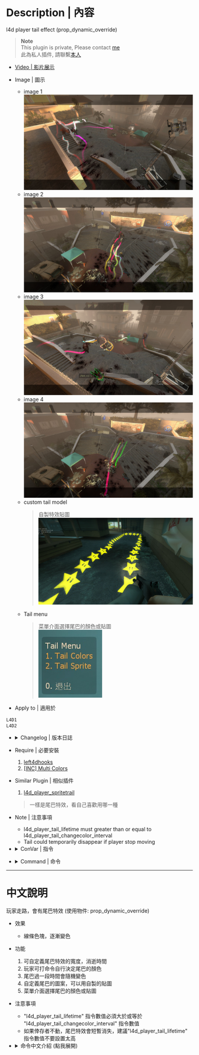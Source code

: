 # Description | 內容
l4d player tail effect (prop_dynamic_override)

> __Note__ <br/>
This plugin is private, Please contact [me](https://github.com/fbef0102/Game-Private_Plugin#私人插件列表-private-plugins-list)<br/>
此為私人插件, 請聯繫[本人](https://github.com/fbef0102/Game-Private_Plugin#私人插件列表-private-plugins-list)

* [Video | 影片展示](https://youtu.be/VC7-96qwwuo)

* Image | 圖示
	* image 1
	<br/>![l4d_player_tail_1](image/l4d_player_tail_1.jpg)
	* image 2
	<br/>![l4d_player_tail_2](image/l4d_player_tail_2.jpg)
	* image 3
	<br/>![l4d_player_tail_3](image/l4d_player_tail_3.jpg)
	* image 4
	<br/>![l4d_player_tail_4](image/l4d_player_tail_4.jpg)
	* custom tail model
		> 自製特效貼圖
		<br/>![l4d_player_tail_5](image/l4d_player_tail_5.jpg)
	* Tail menu
		> 菜單介面選擇尾巴的顏色或貼圖
		<br/>![l4d_player_tail_6](image/l4d_player_tail_6.jpg)

* Apply to | 適用於
```
L4D1
L4D2
```

* <details><summary>Changelog | 版本日誌</summary>

	* v1.4
		* Request by Alfari
		* Add a convar, access flags to open tail menu

	* v1.3
	    * Request by Alfari
		* Add menu to choose color and sprite model
		* Support custom sprite model

	* v1.2
	    * Original Request by 壹梦
</details>

* Require | 必要安裝
	1. [left4dhooks](https://forums.alliedmods.net/showthread.php?t=321696)
	2. [[INC] Multi Colors](https://github.com/fbef0102/L4D1_2-Plugins/releases/tag/Multi-Colors)

* Similar Plugin | 相似插件
	1. [l4d_player_spritetrail](/Plugin_插件/Fun_娛樂/l4d_player_spritetrail)
	> 一樣是尾巴特效，看自己喜歡用哪一種

* Note | 注意事項
	* l4d_player_tail_lifetime must greater than or equal to l4d_player_tail_changecolor_interval
	* Tail could temporarily disappear if player stop moving

* <details><summary>ConVar | 指令</summary>

	* cfg/sourcemod/l4d_player_tail.cfg
		```php
		// Players with these flags have access to have tail effect and use tail command. (Empty = Everyone, -1: Nobody)
		l4d_player_tail_command_access_flag ""

		// If 1, Enable Tail effect for Bot Infected
		l4d_player_tail_bot_infected_enable "1"

		// If 1, Enable Tail effect for Bot Survivor
		l4d_player_tail_bot_survivor_enable "1"

		// Time interval to change tail color to random (0=Don't change color)
		l4d_player_tail_changecolor_interval "4.0"

		// The default tail color. Three values between 0-255 separated by spaces. RGB Color255 - Red Green Blue. [-1 -1 -1: Random]
		l4d_player_tail_color "-1 -1 -1"

		// Transparency of the tail (10-255).
		l4d_player_tail_color_alpha "150"

		// 1=Enable Tail effect for everyone default? [1-Enable/0-Disable]
		l4d_player_tail_default_value "1"

		// The width of the beam when it has full expanded.
		l4d_player_tail_endwidth "1.0"

		// The default attached tail height
		l4d_player_tail_height "5.0"

		// How long the beam is shown. (Tail could temporarily disappear if player stop moving)
		l4d_player_tail_lifetime "5.0"

		// Players with these flags have access to open tail menu. (Empty = Everyone, -1: Nobody)
		l4d_player_tail_menu_access_flag ""

		// If 1, setup small beam sprite in middle of tail
		l4d_player_tail_middle_beam "1"

		// Tail Sprite model.
		l4d_player_tail_sprite_model "materials/sprites/laserbeam.vmt"

		// The width of the beam to the beginning.
		l4d_player_tail_startwidth "10.0"
		```
</details>

* <details><summary>Command | 命令</summary>

	* **Toggle the attached tailed. Usage: sm_tail [R G B|off|random|red|green|blue|purple|cyan|orange|white|pink|lime|maroon|teal|yellow|grey]**
		```php
		sm_tail
		sm_tails
		```

	* **Open tail menu**
		```php
		sm_tailmenu
		```
</details>

- - - -
# 中文說明
玩家走路，會有尾巴特效 (使用物件: prop_dynamic_override)

* 效果
	* 線條色塊，逐漸變色

* 功能
	1. 可自定義尾巴特效的寬度，消逝時間
	2. 玩家可打命令自行決定尾巴的顏色
	3. 尾巴過一段時間會隨機變色
	4. 自定義尾巴的圖案，可以用自製的貼圖
	5. 菜單介面選擇尾巴的顏色或貼圖

* 注意事項
	* "l4d_player_tail_lifetime" 指令數值必須大於或等於 "l4d_player_tail_changecolor_interval" 指令數值
	* 如果倖存者不動，尾巴特效會短暫消失，建議"l4d_player_tail_lifetime" 指令數值不要設置太高

* <details><summary>命令中文介紹 (點我展開)</summary>

	* **!tail <顏色名稱或R G B>. 顏色: red, green, blue, purple, orange, yellow, white. 或是 3 個 0-255 RGB之值. 譬如: !tail red 或是 !tail 255 0 0**
		```php
		sm_tail
		sm_tails
		sm_harrypotter
		sm_hy
		```
		
	* **打開尾巴菜單介面**
		```php
		sm_tailmenu
		```
</details>
	

